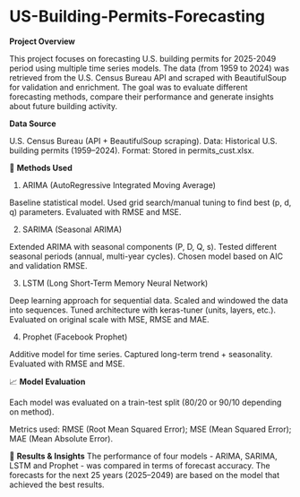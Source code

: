 # US-Building-Permits-Forecasting

**Project Overview**

This project focuses on forecasting U.S. building permits for 2025-2049 period using multiple time series models. The data (from 1959 to 2024) was retrieved from the U.S. Census Bureau API and scraped with BeautifulSoup for validation and enrichment. The goal was to evaluate different forecasting methods, compare their performance and generate insights about future building activity.

**Data Source**

U.S. Census Bureau (API + BeautifulSoup scraping). Data: Historical U.S. building permits (1959–2024). Format: Stored in permits_cust.xlsx.

🔧 **Methods Used**
1. ARIMA (AutoRegressive Integrated Moving Average)

Baseline statistical model. Used grid search/manual tuning to find best (p, d, q) parameters. Evaluated with RMSE and MSE.

2. SARIMA (Seasonal ARIMA)

Extended ARIMA with seasonal components (P, D, Q, s). Tested different seasonal periods (annual, multi-year cycles). Chosen model based on AIC and validation RMSE.

3. LSTM (Long Short-Term Memory Neural Network)

Deep learning approach for sequential data. Scaled and windowed the data into sequences. Tuned architecture with keras-tuner (units, layers, etc.). Evaluated on original scale with MSE, RMSE and MAE.

4. Prophet (Facebook Prophet)

Additive model for time series. Captured long-term trend + seasonality.  Evaluated with RMSE and MSE. 

📈 **Model Evaluation**

Each model was evaluated on a train-test split (80/20 or 90/10 depending on method).

Metrics used: RMSE (Root Mean Squared Error); MSE (Mean Squared Error); MAE (Mean Absolute Error).


🚀 **Results & Insights**
The performance of four models - ARIMA, SARIMA, LSTM and Prophet - was compared in terms of forecast accuracy. The forecasts for the next 25 years (2025–2049) are based on the model that achieved the best results.
